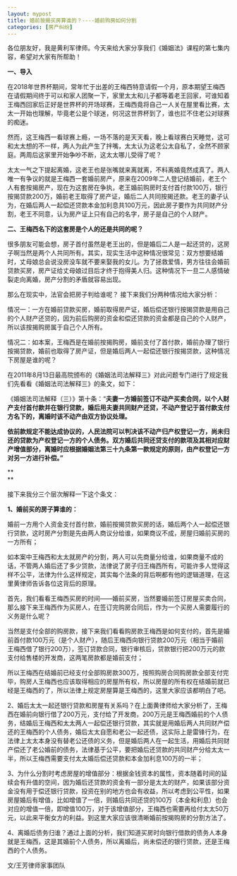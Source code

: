 ```yaml
---
layout: mypost
title: 婚前按揭买房算谁的？----婚前购房如何分割
categories: [房产纠纷]
---
```


各位朋友好，我是黄利军律师。今天来给大家分享我们《婚姻法》课程的第七集内容，希望对大家有所帮助！ 
 

**一、导入**

在2018年世界杯期间，常年忙于出差的王梅西特意请假一个月，原本期望王梅西在请假期间终于可以和家人团聚一下，家里太太和儿子都等着老王回家，可谁知着王梅西回家后正好是世界杯的开场球赛，王梅西竟将自己一人关在屋里看比赛，太太一开始也理解，毕竟老公是个球迷，何况这世界杯到了，谁也拦不住老公对球赛的痴迷。


然而，这王梅西一看球赛上瘾，一场不落的是天天看，晚上看球赛白天睡觉，这可和太太想的不一样，两人为此产生了拌嘴，太太认为这老公太自私了，全然不顾家庭。两周后这家里开始争吵不断，这太太哪儿受得了呢？
 

太太一气之下提起离婚，这老王也是张嘴就来离就离，不料离婚竟然成真了。两人唯一有争议的就是王梅西一套婚前房产，原来在2009年二人登记结婚前，老王个人有套按揭房产，现在为这套房在争执，老王婚前购房时支付首付款100万，银行按揭贷款200万，婚前老王取得了房产证，婚后二人共同按揭还款。老王的妻子认为，在婚后两人一起偿还贷款本金加利息共100万元，因此房子要作为共同财产分割，老王不同意，认为房产证上只有自己的名字，房子是自己的个人财产。
 

**二、王梅西名下的这套房是个人的还是共同的呢？**

很多朋友可能会想，房子首付虽然是老王出的，但是婚后二人是一起还贷的，这房子啊当然是两个人共同所有。其实，现实生活中这种情况很常见：双方想要结婚时，丈母娘总会说没房没车就不要来娶我的女儿。为了拯救爱情，男方往往会婚前贷款买房，房产证给丈母娘过目后才终于抱得美人归。这种情况下一旦二人感情破裂走向离婚，房产分割的矛盾就容易出现。
 

那么在现实中，法官会把房子判给谁呢？ 接下来我们分两种情况给大家分析：


情况一：一方在婚前贷款买房，婚前取得房产证，婚后偿还银行按揭贷款是用自己的个人财产还贷的，因为前后购房的资金和偿还贷款的资金都是自己的个人财产，所以该按揭购房属于自己个人所有。
 

情况二：如本案，王梅西是在婚前按揭购房，婚前支付了首付款，婚前办理了银行按揭贷款，婚前也取得了房产证，但是婚后两人一起偿还银行按揭贷款，这种情况下房屋是谁的呢？


在2011年8月13日最高院颁布的《婚姻法司法解释三》对此问题专门进行了规定我们先看看《婚姻法司法解释三》的条文，如下：

《婚姻法司法解释（三）》第十条：“**夫妻一方婚前签订不动产买卖合同，以个人财产支付首付款并在银行贷款，婚后用夫妻共同财产还贷，不动产登记于首付款支付方名下的，离婚时该不动产由双方协议处理。**

**依前款规定不能达成协议的，人民法院可以判决该不动产归产权登记一方，尚未归还的贷款为产权登记一方的个人债务。双方婚后共同还贷支付的款项及其相对应财产增值部分，离婚时应根据婚姻法第三十九条第一款规定的原则，由产权登记一方对另一方进行补偿。”**

**  
**

接下来我分三个层次解释一下这个条文：

**1、婚前买的房子算谁的：**

婚前一方用个人资金支付首付款，婚前按揭贷款买房的话，婚后两个人一起偿还银行贷款，这时房产分割是先由两人商议分给谁，如果商议不成，房屋归婚前买房的一方所有；


如本案中王梅西和太太就房产的分割，两人可以先商量分给谁，如果商量不成的话，不管两人婚后还了多少贷款，法律说了房子归王梅西所有，可能许多人觉得这样不公平，法律为什么这样规定，其实每个法条的背后啊都有他的逻辑道理，在这里黄律师告诉各位这背后的原理。


首先，我们看看王梅西买房的时间——婚前买房，当然要婚前签订房屋买卖合同，那么接下来王梅西作为买房人，在签订完购房合同后，作为一个买房人需要履行的义务是什么呢？


当然是支付全部的购房款，接下来我们看看购房款王梅西是如何支付的，首先是婚前首付款100万元（是个人财产），随后王梅西向银行贷款200万元（相当于婚前王梅西借了银行200万），签订贷款合同，银行审核后，贷款银行把200万元的款支付给售楼的开发商，这两笔房款都是婚前支付；


所以王梅西在结婚前已经支付全部购房款300万，按照购房合同购房款全部支付完毕，购房人王梅西也应该取得相应的房屋所有权，所以房屋的所有权在结婚前就已经是王梅西的了，所以法律上规定房屋算是王梅西的，这里大家应该都明白了吧。


2、婚后太太一起还银行贷款和房屋有关系吗？在上面黄律师给大家分析了，王梅西在婚前向银行借了200万元，支付给了开发商，200万元是王梅西婚前的个人债务，结婚后王梅西和太太两人一起偿还银行贷款，其实就是用婚后两人共同财产偿还的王梅西的个人债务，婚后太太自愿和老公一起还债，这实际上是雷锋行为，在法律上太太本身没有替老公还债的义务，但是婚后两人在一起生活，用婚后共同财产偿还了老公婚前的债务，法律基于公平，要把婚后还贷款的共同财产分给太太一半，所以王梅西需要支付太太婚后偿还贷款和本金加利息100万的一半；


3、为什么分割时考虑房屋的增值部分：根据金钱资本的属性，资本随着时间的延续会有升值的空间，因为婚后还贷款的资金有一部分是太太的财产，如果该部分资金没有用于偿还银行贷款，投资在别的地方也会有收益，所以考虑到公平性，如果房屋婚后有增值，比如增值了一倍，则婚后共同还贷的100万（本金和利息）也会对应的增值一倍，即增值100万，对于该增值部分，王梅西也需要再给付太太50万元，以此来平衡女方的利益。到这里大家应该很清晰婚前按揭购房的分割方法了。


4、离婚后债务归谁？通过上面的分析，我们知道买房时向银行借款的债务人本身就是王梅西，这是其婚前个人债务，所以离婚后，尚未偿还的银行贷款，还是王梅西的个人债务。


文/王芳律师家事团队